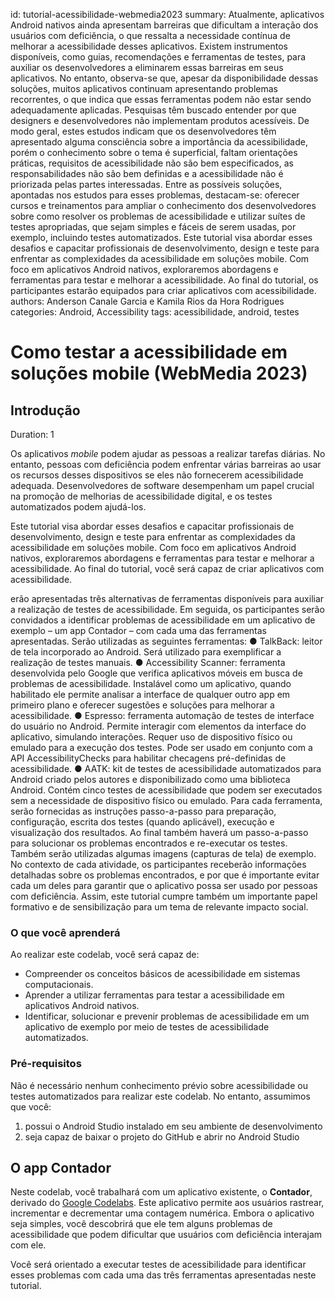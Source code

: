 id: tutorial-acessibilidade-webmedia2023
summary: Atualmente, aplicativos Android nativos ainda apresentam barreiras que dificultam a interação dos usuários com deficiência, o que ressalta a necessidade contínua de melhorar a acessibilidade desses aplicativos. Existem instrumentos disponíveis, como guias, recomendações e ferramentas de testes, para auxiliar os desenvolvedores a eliminarem essas barreiras em seus aplicativos. No entanto, observa-se que, apesar da disponibilidade dessas soluções, muitos aplicativos continuam apresentando problemas recorrentes, o que indica que essas ferramentas podem não estar sendo adequadamente aplicadas. Pesquisas têm buscado entender por que designers e desenvolvedores não implementam produtos acessíveis. De modo geral, estes estudos indicam que os desenvolvedores têm apresentado alguma consciência sobre a importância da acessibilidade, porém o conhecimento sobre o tema é superficial, faltam orientações práticas, requisitos de acessibilidade não são bem especificados, as responsabilidades não são bem definidas e a acessibilidade não é priorizada pelas partes interessadas. Entre as possíveis soluções, apontadas nos estudos para esses problemas, destacam-se: oferecer cursos e treinamentos para ampliar o conhecimento dos desenvolvedores sobre como resolver os problemas de acessibilidade e utilizar suítes de testes apropriadas, que sejam simples e fáceis de serem usadas, por exemplo, incluindo testes automatizados. Este tutorial visa abordar esses desafios e capacitar profissionais de desenvolvimento, design e teste para enfrentar as complexidades da acessibilidade em soluções mobile. Com foco em aplicativos Android nativos, exploraremos abordagens e ferramentas para testar e melhorar a acessibilidade. Ao final do tutorial, os participantes estarão equipados para criar aplicativos com acessibilidade.
authors: Anderson Canale Garcia e Kamila Rios da Hora Rodrigues
categories: Android, Accessibility
tags: acessibilidade, android, testes

# Como testar a acessibilidade em soluções mobile (WebMedia 2023)
<!-- ------------------------ -->
## Introdução
Duration: 1

Os aplicativos *mobile* podem ajudar as pessoas a realizar tarefas diárias. No entanto, pessoas com deficiência podem enfrentar várias barreiras ao usar os recursos desses dispositivos se eles não fornecerem acessibilidade adequada. Desenvolvedores de software desempenham um papel crucial na promoção de melhorias de acessibilidade digital, e os testes automatizados podem ajudá-los.

Este tutorial visa abordar esses desafios e capacitar profissionais de desenvolvimento, design e teste para enfrentar as complexidades da acessibilidade em soluções mobile. Com foco em aplicativos Android nativos, exploraremos abordagens e ferramentas para testar e melhorar a acessibilidade. Ao final do tutorial, você será capaz de criar aplicativos com acessibilidade. 

erão apresentadas três alternativas de ferramentas disponíveis para auxiliar a realização de testes  de acessibilidade. Em seguida, os participantes serão convidados a identificar problemas de
acessibilidade em um aplicativo de exemplo – um app Contador – com cada uma das
ferramentas apresentadas.
Serão utilizadas as seguintes ferramentas:
● TalkBack: leitor de tela incorporado ao Android. Será utilizado para exemplificar a
realização de testes manuais.
● Accessibility Scanner: ferramenta desenvolvida pelo Google que verifica
aplicativos móveis em busca de problemas de acessibilidade. Instalável como um
aplicativo, quando habilitado ele permite analisar a interface de qualquer outro app
em primeiro plano e oferecer sugestões e soluções para melhorar a acessibilidade.
● Espresso: ferramenta automação de testes de interface do usuário no Android.
Permite interagir com elementos da interface do aplicativo, simulando interações.
Requer uso de dispositivo físico ou emulado para a execução dos testes. Pode ser
usado em conjunto com a API AccessibilityChecks para habilitar checagens
pré-definidas de acessibilidade.
● AATK: kit de testes de acessibilidade automatizados para Android criado pelos
autores e disponibilizado como uma biblioteca Android. Contém cinco testes de
acessibilidade que podem ser executados sem a necessidade de dispositivo físico
ou emulado.
Para cada ferramenta, serão fornecidas as instruções passo-a-passo para preparação,
configuração, escrita dos testes (quando aplicável), execução e visualização dos resultados.
Ao final também haverá um passo-a-passo para solucionar os problemas encontrados e
re-executar os testes. Também serão utilizadas algumas imagens (capturas de tela) de
exemplo.
No contexto de cada atividade, os participantes receberão informações detalhadas sobre os
problemas encontrados, e por que é importante evitar cada um deles para garantir que o
aplicativo possa ser usado por pessoas com deficiência. Assim, este tutorial cumpre
também um importante papel formativo e de sensibilização para um tema de relevante
impacto social.

<!-- ------------------------ -->


### O que você aprenderá
Ao realizar este codelab, você será capaz de:
- Compreender os conceitos básicos de acessibilidade em sistemas computacionais.
- Aprender a utilizar ferramentas para testar a acessibilidade em aplicativos Android nativos.
- Identificar, solucionar e prevenir problemas de acessibilidade em um aplicativo de exemplo por meio de testes de acessibilidade automatizados.

### Pré-requisitos
Não é necessário nenhum conhecimento prévio sobre acessibilidade ou testes automatizados para realizar este codelab. No entanto, assumimos que você:
1. possui o Android Studio instalado em seu ambiente de desenvolvimento
2. seja capaz de baixar o projeto do GitHub e abrir no Android Studio

<!-- ------------------------ -->
## O app Contador
Neste codelab, você trabalhará com um aplicativo existente, o **Contador**, derivado do [Google Codelabs](https://developer.android.com/codelabs/starting-android-accessibility). Este aplicativo permite aos usuários rastrear, incrementar e decrementar uma contagem numérica. Embora o aplicativo seja simples, você descobrirá que ele tem alguns problemas de acessibilidade que podem dificultar que usuários com deficiência interajam com ele.

Você será orientado a executar testes de acessibilidade para identificar esses problemas com cada uma das três ferramentas apresentadas neste tutorial. 
